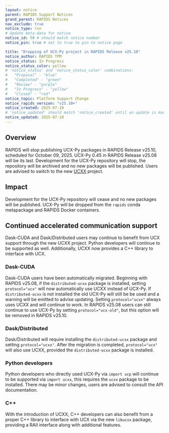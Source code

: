 ```yaml
---
layout: notice
parent: RAPIDS Support Notices
grand_parent: RAPIDS Notices
nav_exclude: true
notice_type: rsn
# Update meta-data for notice
notice_id: 50 # should match notice number
notice_pin: true # set to true to pin to notice page

title: "Dropping of UCX-Py project in RAPIDS Release v25.10"
notice_author: RAPIDS TPM
notice_status: In Progress
notice_status_color: yellow
# 'notice_status' and 'notice_status_color' combinations:
#   "Proposal" - "blue"
#   "Completed" - "green"
#   "Review" - "purple"
#   "In Progress" - "yellow"
#   "Closed" - "red"
notice_topic: Platform Support Change
notice_rapids_version: "v25.10+"
notice_created: 2025-07-10
# 'notice_updated' should match 'notice_created' until an update is made
notice_updated: 2025-07-10
---
```


## Overview

RAPIDS will stop publishing UCX-Py packages in RAPIDS Release v25.10, scheduled for October 09, 2025. UCX-Py 0.45 in RAPIDS Release v25.08 will be its last. Development for the UCX-Py repository will stop, the repository will be archived and no new packages will be published. Users are advised to switch to the new [UCXX](https://github.com/rapidsai/ucxx/) project.

## Impact

Development for the UCX-Py repository will cease and no new packages will be published. UCX-Py will be dropped from the `rapids` conda metapackage and RAPIDS Docker containers.


## Continued accelerated communication support

Dask-CUDA and Dask/Distributed users may continue to benefit from UCX support through the new UCXX project. Python developers will continue to be supported as well. Additionally, UCXX now provides a C++ library to interface with UCX.

### Dask-CUDA

Dask-CUDA users have been automatically migrated. Beginning with RAPIDS v25.08, if the `distributed-ucxx` package is installed, setting `protocol="ucx"` will now automatically use UCXX instead of UCX-Py.
If `distributed-ucxx` is not installed the old UCX-Py will still be be used and a warning will be emitted to advise updating.
Setting `protocol="ucxx"` always uses UCXX and will continue to work. In RAPIDS v25.08 users can still continue to use UCX-Py by setting `protocol="ucx-old"`, but this option will be removed in RAPIDS v25.10.

### Dask/Distributed

Dask/Distributed will require installing the `distributed-ucxx` package and setting `protocol="ucxx"`. After the migration is completed, `protocol="ucx"` will also use UCXX, provided the `distributed-ucxx` package is installed.

### Python developers

Python developers who directly used UCX-Py via `import ucp` will continue to be supported via `import ucxx`, this requires the `ucxx` package to be installed. There may be minor changes, users are advised to consult the API documentation.

### C++

With the introduction of UCXX, C++ developers can also benefit from a proper C++ library to interface with UCX via the new `libucxx` package, providing a RAII interface along with additional features.
